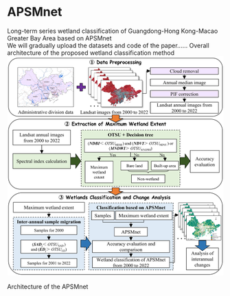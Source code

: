# APSMnet
Long-term series wetland classification of Guangdong-Hong Kong-Macao Greater Bay Area based on APSMnet  
We will gradually upload the datasets and code of the paper......
Overall architecture of the proposed wetland classification method
![image](https://github.com/louanjun/APSMnet/blob/main/Overall%20architecture%20of%20the%20proposed%20wetland%20classification%20method2.jpg)  

Architecture of the APSMnet
